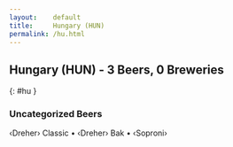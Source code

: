 ```yaml
---
layout:    default
title:     Hungary (HUN)
permalink: /hu.html
---
```


## Hungary (HUN) - 3 Beers, 0 Breweries
{: #hu }




### Uncategorized Beers

‹Dreher› Classic   • ‹Dreher› Bak   • ‹Soproni›  



 
